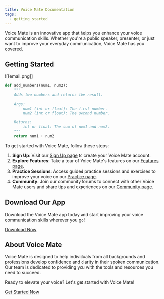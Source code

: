 ```yaml
---
title: Voice Mate Documentation
tags:
  - getting_started
---
```




Voice Mate is an innovative app that helps you enhance your voice communication skills. Whether you're a public speaker, presenter, or just want to improve your everyday communication, Voice Mate has you covered.

## Getting Started
![[email.png]]
```python title="TEst"
def add_numbers(num1, num2):
    """
    Adds two numbers and returns the result.
    
    Args:
        num1 (int or float): The first number.
        num2 (int or float): The second number.
    
    Returns:
        int or float: The sum of num1 and num2.
    """
    return num1 + num2

```

To get started with Voice Mate, follow these steps:

1. **Sign Up**: Visit our [Sign Up page](signup.html) to create your Voice Mate account.
2. **Explore Features**: Take a tour of Voice Mate's features on our [Features page](features.html).
3. **Practice Sessions**: Access guided practice sessions and exercises to improve your voice on our [Practice page](practice.html).
4. **Community**: Join our community forums to connect with other Voice Mate users and share tips and experiences on our [Community page](community.html).

## Download Our App

Download the Voice Mate app today and start improving your voice communication skills wherever you go!

[Download Now](https://yourappstore.com/voicemate)

## About Voice Mate

Voice Mate is designed to help individuals from all backgrounds and professions develop confidence and clarity in their spoken communication. Our team is dedicated to providing you with the tools and resources you need to succeed.

Ready to elevate your voice? Let's get started with Voice Mate!

[Get Started Now](signup.html)

